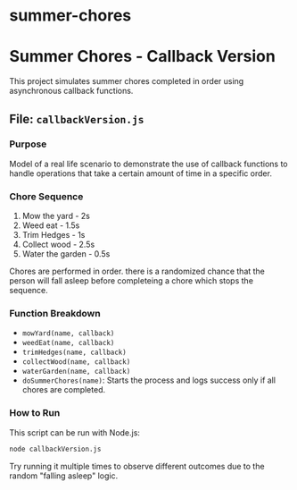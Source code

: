 # summer-chores

# Summer Chores - Callback Version

This project simulates summer chores completed in order using asynchronous callback functions.

## File: `callbackVersion.js`

### Purpose

Model of a real life scenario to demonstrate the use of callback functions to handle operations that take a certain amount of time in a specific order.

### Chore Sequence

1. Mow the yard - 2s
2. Weed eat - 1.5s
3. Trim Hedges - 1s
4. Collect wood - 2.5s
5. Water the garden - 0.5s

Chores are performed in order. there is a randomized chance that the person will fall asleep before completeing a chore which stops the sequence.

### Function Breakdown

- `mowYard(name, callback)`
- `weedEat(name, callback)`
- `trimHedges(name, callback)`
- `collectWood(name, callback)`
- `waterGarden(name, callback)`
- `doSummerChores(name)`: Starts the process and logs success only if all chores are completed.

### How to Run

This script can be run with Node.js:

```bash
node callbackVersion.js
```

Try running it multiple times to observe different outcomes due to the random "falling asleep" logic.